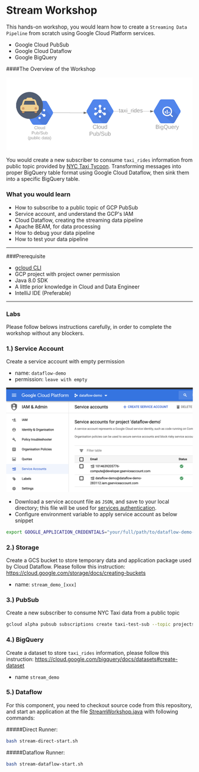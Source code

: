 # Stream Workshop
This hands-on workshop, you would learn how to create a `Streaming Data Pipeline` from scratch 
using Google Cloud Platform services.
- Google Cloud PubSub
- Google Cloud Dataflow
- Google BigQuery

####The Overview of the Workshop

![overview](./img/stream-002.png)

You would create a new subscriber to consume `taxi_rides`
information from public topic provided by [NYC Taxi Tycoon](https://github.com/googlecodelabs/cloud-dataflow-nyc-taxi-tycoon).
 Transforming messages into proper BigQuery table format using Google Cloud Dataflow, 
 then sink them into a specific BigQuery table.
 
### What you would learn
- How to subscribe to a public topic of GCP PubSub
- Service account, and understand the GCP's IAM
- Cloud Dataflow, creating the streaming data pipeline 
- Apache BEAM, for data processing
- How to debug your data pipeline
- How to test your data pipeline
 

---
###Prerequisite
- [gcloud CLI](https://cloud.google.com/sdk/docs/quickstart-macos)
- GCP project with project owner permission
- Java 8.0 SDK
- A little prior knowledge in Cloud and Data Engineer
- IntelliJ IDE (Preferable)


---
### Labs
Please follow belows instructions carefully, in order to complete the workshop without any blockers.

### 1.) Service Account
Create a service account with empty permission
- name: `dataflow-demo`
- permission: `leave with empty`

![service-account](./img/stream-001.png)

- Download a service account file as `JSON`, and save to your local directory; this file will be used for 
[services authentication](https://cloud.google.com/docs/authentication/production).
- Configure environment variable to apply service account as below snippet
```bash
export GOOGLE_APPLICATION_CREDENTIALS="your/full/path/to/dataflow-demo-service-account.json"
```


### 2.) Storage
Create a GCS bucket to store temporary data and application package used by Cloud Dataflow.
Please follow this instruction: https://cloud.google.com/storage/docs/creating-buckets
- name: `stream_demo_[xxx]`

### 3.) PubSub
Create a new subscriber to consume NYC Taxi data from a public topic
```bash
gcloud alpha pubsub subscriptions create taxi-test-sub --topic projects/pubsub-public-data/topics/taxirides-realtime
```

### 4.) BigQuery
Create a dataset to store `taxi_rides` information, please follow this instruction: 
https://cloud.google.com/bigquery/docs/datasets#create-dataset
- name `stream_demo`

### 5.) Dataflow
For this component, you need to checkout source code from this repository, and start an application at the file 
[StreamWorkshop.java](../src/main/java/org/rdp/googlecloud/StreamWorkshop.java) with following commands:

#####Direct Runner:
```bash
bash stream-direct-start.sh
```

#####Dataflow Runner:
```bash
bash stream-dataflow-start.sh
```
